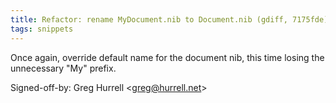 ```yaml
---
title: Refactor: rename MyDocument.nib to Document.nib (gdiff, 7175fde)
tags: snippets
---
```


Once again, override default name for the document nib, this time losing the unnecessary "My" prefix.

Signed-off-by: Greg Hurrell &lt;greg@hurrell.net&gt;
